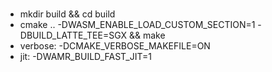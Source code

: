 ###

* mkdir build && cd build
* cmake .. -DWASM_ENABLE_LOAD_CUSTOM_SECTION=1 -DBUILD_LATTE_TEE=SGX && make
* verbose: -DCMAKE_VERBOSE_MAKEFILE=ON 
* jit: -DWAMR_BUILD_FAST_JIT=1
